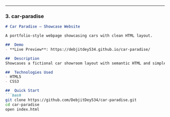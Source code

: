 
---

### 3. **car‑paradise**

```markdown
# Car Paradise — Showcase Website

A portfolio-style webpage showcasing cars with clean HTML layout.

##  Demo
- **Live Preview**: https://debjitdey534.github.io/car-paradise/

##  Description
Showcases a fictional car showroom layout with semantic HTML and simple CSS styling.

##  Technologies Used
- HTML5
- CSS3

##  Quick Start
```bash
git clone https://github.com/DebjitDey534/car-paradise.git
cd car-paradise
open index.html
